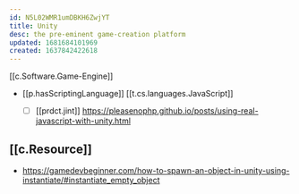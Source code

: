 ```yaml
---
id: N5L02WMR1umDBKH6ZwjYT
title: Unity
desc: the pre-eminent game-creation platform
updated: 1681684101969
created: 1637842422618
---
```


[[c.Software.Game-Engine]]

- [[p.hasScriptingLanguage]] [[t.cs.languages.JavaScript]]
  - [ ] [[prdct.jint]] https://pleasenophp.github.io/posts/using-real-javascript-with-unity.html


## [[c.Resource]]

- https://gamedevbeginner.com/how-to-spawn-an-object-in-unity-using-instantiate/#instantiate_empty_object
